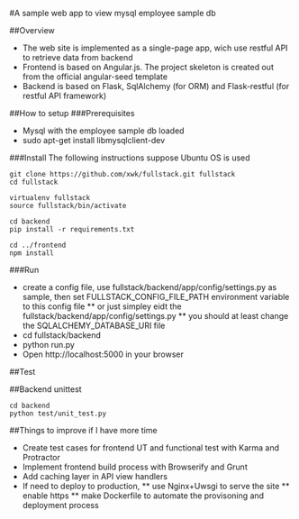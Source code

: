 #A sample web app to view mysql employee sample db 


##Overview
* The web site is implemented as a single-page app, wich use restful API to retrieve data from backend
* Frontend is based on Angular.js. The project skeleton is created out from the official angular-seed template
* Backend is based on Flask, SqlAlchemy (for ORM) and Flask-restful (for restful API framework)


##How to setup
###Prerequisites
* Mysql with the employee sample db loaded
* sudo apt-get install libmysqlclient-dev

###Install 
The following instructions suppose Ubuntu OS is used
```
git clone https://github.com/xwk/fullstack.git fullstack
cd fullstack

virtualenv fullstack
source fullstack/bin/activate

cd backend
pip install -r requirements.txt

cd ../frontend
npm install
```

###Run
* create a config file, use fullstack/backend/app/config/settings.py as sample, then set FULLSTACK_CONFIG_FILE_PATH environment variable to this config file
** or just simpley eidt the fullstack/backend/app/config/settings.py
** you should at least change the SQLALCHEMY_DATABASE_URI file
* cd fullstack/backend
* python run.py
* Open http://localhost:5000 in your browser


##Test

##Backend unittest
```
cd backend
python test/unit_test.py
```

##Things to improve if I have more time
* Create test cases for frontend UT and functional test with Karma and Protractor
* Implement frontend build process with Browserify and Grunt
* Add caching layer in API view handlers
* If need to deploy to production,
** use Nginx+Uwsgi to serve the site
** enable https
** make Dockerfile to automate the provisoning and deployment process 
